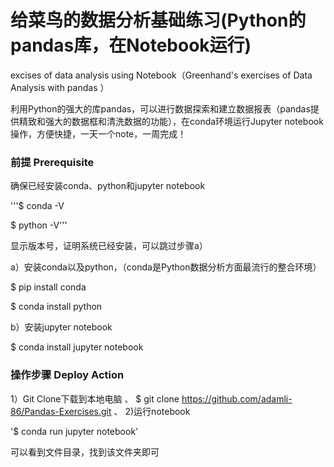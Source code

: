 
# 给菜鸟的数据分析基础练习(Python的pandas库，在Notebook运行)
 excises of data analysis using Notebook（Greenhand's exercises of Data Analysis with pandas ）

利用Python的强大的库pandas，可以进行数据探索和建立数据报表（pandas提供精致和强大的数据框和清洗数据的功能），在conda环境运行Jupyter notebook操作，方便快捷，一天一个note，一周完成！

### 前提 Prerequisite
确保已经安装conda、python和jupyter notebook

'''$ conda -V

$ python -V'''

显示版本号，证明系统已经安装，可以跳过步骤a）

a）安装conda以及python，（conda是Python数据分析方面最流行的整合环境）

$ pip install conda

$ conda install python

b）安装jupyter notebook

$ conda install jupyter notebook

### 操作步骤 Deploy Action

1）Git Clone下载到本地电脑
、
$ git clone https://github.com/adamli-86/Pandas-Exercises.git
、
2)运行notebook

'$ conda run jupyter notebook'

可以看到文件目录，找到该文件夹即可
